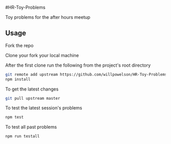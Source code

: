 #HR-Toy-Problems

Toy problems for the after hours meetup

## Usage

Fork the repo

Clone your fork your local machine

After the first clone run the following from the project's root directory 

```sh
git remote add upstream https://github.com/willpowelson/HR-Toy-Problems.git
npm install
```

To get the latest changes

```sh
git pull upstream master
```

To test the latest session's problems

```sh
npm test
```

To test all past problems

```sh
npm run testall
```
